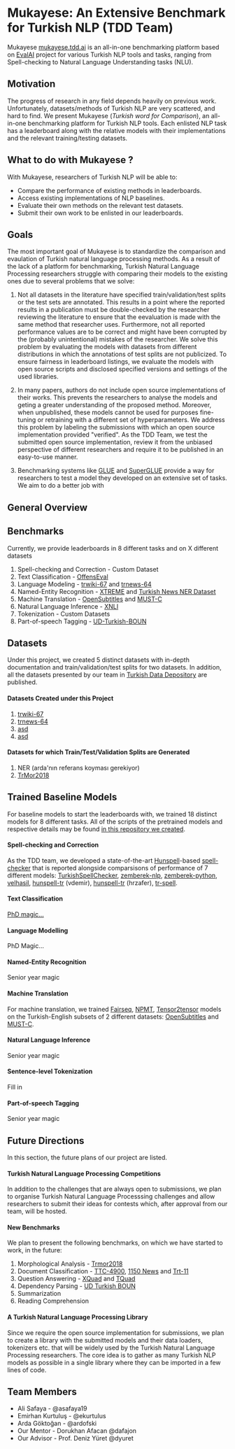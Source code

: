 # Mukayese: An Extensive Benchmark for Turkish NLP (TDD Team)

Mukayese [mukayese.tdd.ai](mukayese.tdd.ai) is an all-in-one  benchmarking platform based on [EvalAI](https://github.com/Cloud-CV/EvalAI) project for various Turkish NLP tools and tasks, ranging from Spell-checking to Natural Language Understanding tasks (NLU).

## Motivation

The progress of research in any field depends heavily on previous work. Unfortunately, datasets/methods of Turkish NLP are very scattered, and hard to find. We present Mukayese (_Turkish word for Comparison_), an all-in-one benchmarking platform for Turkish NLP tools. Each enlisted NLP task has a leaderboard along with the relative models with their implementations and the relevant training/testing datasets. 

## What to do with Mukayese ?

With Mukayese, researchers of Turkish NLP will be able to:

 - Compare the performance of existing methods in leaderboards.
 - Access existing implementations of NLP baselines.
 - Evaluate their own methods on the relevant test datasets.
 - Submit their own work to be enlisted in our leaderboards.


## Goals

The most important goal of Mukayese is to standardize the comparison and evaulation of Turkish natural language processing methods. As a result of the lack of a platform for benchmarking, Turkish Natural Language Processing researchers struggle with comparing their models to the existing ones due to several problems that we solve:

1. Not all  datasets in the literature have specified train/validation/test splits or the test sets are annotated. This results in a point where the reported results in a publication must be double-checked by the researcher reviewing the literature to ensure that the eevaluation is made with the same method that researcher uses. Furthermore, not all reported performance values are to be correct and might have been corrupted by the (probably unintentional) mistakes of the researcher. We solve this problem by evaluating the models with datasets from different distributions in which the annotations of test splits are not publicized. To ensure fairness in leaderboard listings, we evaluate the models with open source scripts and disclosed specified versions and settings of the used libraries.  

1. In many papers, authors do not include open source implementations of their works. This prevents the researchers to analyse the models and geting a greater understanding of the proposed method. Moreover, when unpublished, these models cannot be used for purposes fine-tuning or retraining with a different set of hyperparameters. We address this problem by labeling the submissions with which an open source implementation provided "verified". As the TDD Team, we test the submitted open source implementation, review it from the unbiased perspective of different researchers and require it to be published in an easy-to-use manner.   

1. Benchmarking systems like [GLUE](https://gluebenchmark.com/) and [SuperGLUE](https://super.gluebenchmark.com/) provide a way for researchers to test a model they developed on an extensive set of tasks. We aim to do a better job with 

## General Overview

## Benchmarks

Currently, we provide leaderboards in 8 different tasks and on X different datasets

1. Spell-checking and Correction - Custom Dataset
2. Text Classification - [OffensEval](https://sites.google.com/site/offensevalsharedtask/multilingual)
3. Language Modeling - [trwiki-67](https://data.tdd.ai/#/6bdc4da6-7638-4adc-825b-d101918439bb) and [trnews-64](https://github.com/tdd-ai/trnews-64)
4. Named-Entity Recognition - [XTREME](https://data.tdd.ai/#/204e1373-7a9e-4f76-aa75-7708593cf2dd) and [Turkish News NER Dataset](https://data.tdd.ai/#/0a027105-498c-46f7-9867-2ceeac5e64b7)
5. Machine Translation - [OpenSubtitles](https://opus.nlpl.eu/OpenSubtitles2018.php) and [MUST-C](https://ict.fbk.eu/must-c/)
6. Natural Language Inference - [XNLI](https://github.com/facebookresearch/XNLI)
7. Tokenization - Custom Datasets
8. Part-of-speech Tagging - [UD-Turkish-BOUN](https://github.com/UniversalDependencies/UD_Turkish-BOUN)

## Datasets
Under this project, we created 5 distinct datasets with in-depth documentation and train/validation/test splits for two datasets. In addition, all the datasets presented by our team in [Turkish Data Depository](https://data.tdd.ai/#/) are published.

#### Datasets Created under this Project
1. [trwiki-67](https://github.com/tdd-ai/trwiki-67)
2. [trnews-64](https://github.com/tdd-ai/trnews-64)
3. [asd]()
4. [asd]()

#### Datasets for which Train/Test/Validation Splits are Generated

1. NER (arda'nın referans koyması gerekiyor)
2. [TrMor2018](https://github.com/ai-ku/TrMor2018)

## Trained Baseline Models

For baseline models to start the leaderboards with, we trained 18 distinct models for 8 different tasks. All of the scripts of the  pretrained models and respective details may be found [in this repository we created](https://github.com/tdd-ai/mukayese-baselines). 

#### Spell-checking and Correction

As the TDD team, we developed a state-of-the-art [Hunspell](https://github.com/hunspell/hunspell)-based [spell-checker](https://github.com/tdd-ai/spell-checking-and-correction) that is reported alongside comparsisons of performance of 7 different models:  [TurkishSpellChecker](https://github.com/StarlangSoftware/TurkishSpellChecker-Py), [zemberek-nlp](https://github.com/ahmetaa/zemberek-nlp), [zemberek-python](https://github.com/Loodos/zemberek-python), [velhasil](https://github.com/MiniVelhasil/velhasil), [hunspell-tr](https://github.com/vdemir/hunspell-tr) (vdemir), [hunspell-tr](https://github.com/hrzafer/hunspell-tr) (hrzafer), [tr-spell](https://code.google.com/archive/p/tr-spell/).

#### Text Classification

[PhD magic...](https://github.com/alisafaya/OffensEval2020)

#### Language Modelling

PhD Magic...

#### Named-Entity Recognition

Senior year magic

#### Machine Translation

For machine translation, we trained [Fairseq](https://github.com/facebookresearch/fairseq), [NPMT](https://github.com/posenhuang/NPMT), [Tensor2tensor](https://github.com/tensorflow/tensor2tensor#translation) models on the Turkish-English subsets of 2 different datasets: [OpenSubtitles](https://opus.nlpl.eu/OpenSubtitles2018.php) and [MUST-C](https://ict.fbk.eu/must-c/).

#### Natural Language Inference

Senior year magic

#### Sentence-level Tokenization

Fill in

#### Part-of-speech Tagging

Senior year magic

## Future Directions 

In this section, the future plans of our project are listed. 

#### Turkish Natural Language Processing Competitions

In addition to the challenges that are always open to submissions, we plan to organise Turkish Natural Language Processsing challenges and allow researchers to submit their ideas for contests which, after approval from our team, will be hosted. 

#### New Benchmarks

We plan to present the following benchmarks, on which we have started to work, in the future:

1. Morphological Analysis - [Trmor2018](https://github.com/ai-ku/TrMor2018)
1. Document Classification - [TTC-4900](https://huggingface.co/datasets/ttc4900#dataset-card-for-ttc4900-a-benchmark-data-for-turkish-text-categorization), [1150 News](https://data.tdd.ai/#/d2fe5fc8-2d2f-4fde-aad6-5e4b0dd1c1db) and [Trt-11](https://github.com/gurkan08/datasets/tree/master/trt_11_category)
1. Question Answering - [XQuad](https://github.com/deepmind/xquad) and [TQuad](https://github.com/TQuad/turkish-nlp-qa-dataset)
4. Dependency Parsing - [UD Turkish BOUN](https://github.com/UniversalDependencies/UD_Turkish-BOUN)
2. Summarization
3. Reading Comprehension

#### A Turkish Natural Language Processing Library

Since we require the open source implementation for submissions, we plan to create a library with the submitted models and their data loaders, tokenizers etc. that will be widely used by the Turkish Natural Language Processing researchers. The core idea is to gather as many Turkish NLP models as possible in a single library where they can be imported in a few lines of code. 

## Team Members

- Ali Safaya - @asafaya19
- Emirhan Kurtuluş - @ekurtulus
- Arda Göktoğan - @ardofski
- Our Mentor - Dorukhan Afacan @dafajon
- Our Advisor - Prof. Deniz Yüret @dyuret
